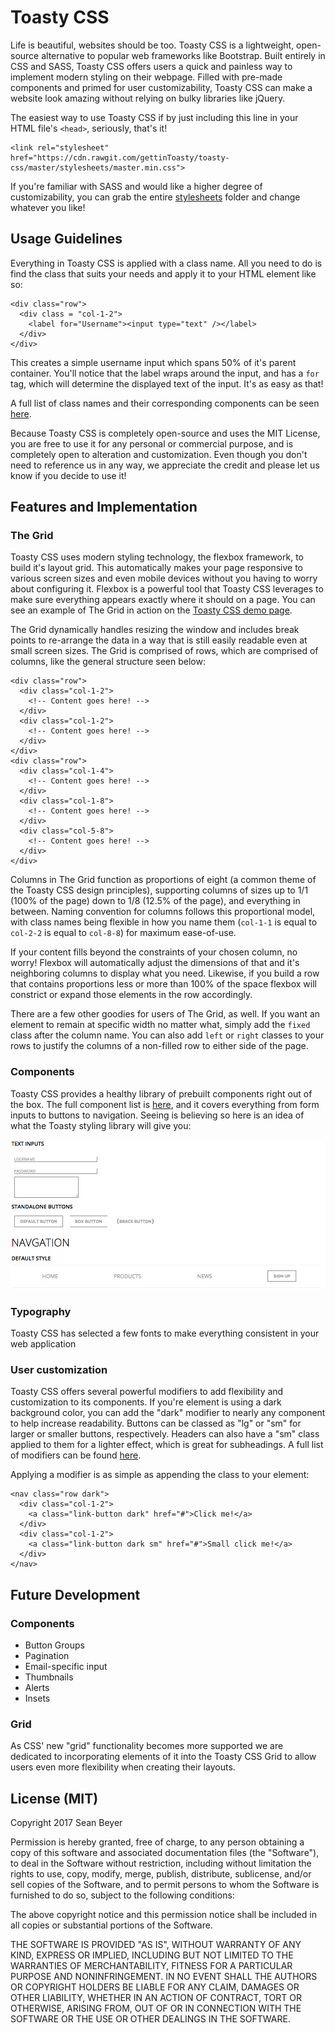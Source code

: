 # Toasty CSS
Life is beautiful, websites should be too. Toasty CSS is a lightweight, open-source alternative to popular web frameworks like Bootstrap. Built entirely in CSS and SASS, Toasty CSS offers users a quick and painless way to implement modern styling on their webpage. Filled with pre-made components and primed for user customizability, Toasty CSS can make a website look amazing without relying on bulky libraries like jQuery.

The easiest way to use Toasty CSS if by just including this line in your HTML file's `<head>`, seriously, that's it!
```
<link rel="stylesheet" href="https://cdn.rawgit.com/gettinToasty/toasty-css/master/stylesheets/master.min.css">
```

If you're familiar with SASS and would like a higher degree of customizability, you can grab the entire [stylesheets](./stylesheets) folder and change whatever you like!

## Usage Guidelines

Everything in Toasty CSS is applied with a class name. All you need to do is find the class that suits your needs and apply it to your HTML element like so:
```
<div class="row">
  <div class = "col-1-2">
    <label for="Username"><input type="text" /></label>
  </div>
</div>
```

This creates a simple username input which spans 50% of it's parent container. You'll notice that the label wraps around the input, and has a `for` tag, which will determine the displayed text of the input. It's as easy as that!

A full list of class names and their corresponding components can be seen [here](./docs/class_documentation.md).

Because Toasty CSS is completely open-source and uses the MIT License, you are free to use it for any personal or commercial purpose, and is completely open to alteration and customization. Even though you don't need to reference us in any way, we appreciate the credit and please let us know if you decide to use it!


## Features and Implementation

### The Grid

Toasty CSS uses modern styling technology, the flexbox framework, to build it's layout grid. This automatically makes your page responsive to various screen sizes and even mobile devices without you having to worry about configuring it. Flexbox is a powerful tool that Toasty CSS leverages to make sure everything appears exactly where it should on a page. You can see an example of The Grid in action on the [Toasty CSS demo page](https://gettintoasty.github.io/toasty-css/).

The Grid dynamically handles resizing the window and includes break points to re-arrange the data in a way that is still easily readable even at small screen sizes. The Grid is comprised of rows, which are comprised of columns, like the general structure seen below:
```
<div class="row">
  <div class="col-1-2">
    <!-- Content goes here! -->
  </div>
  <div class="col-1-2">
    <!-- Content goes here! -->
  </div>
</div>
<div class="row">
  <div class="col-1-4">
    <!-- Content goes here! -->
  </div>
  <div class="col-1-8">
    <!-- Content goes here! -->
  </div>
  <div class="col-5-8">
    <!-- Content goes here! -->
  </div>
</div>
```
Columns in The Grid function as proportions of eight (a common theme of the Toasty CSS design principles), supporting columns of sizes up to 1/1 (100% of the page) down to 1/8 (12.5% of the page), and everything in between. Naming convention for columns follows this proportional model, with class names being flexible in how you name them (`col-1-1` is equal to `col-2-2` is equal to `col-8-8`) for maximum ease-of-use.

If your content fills beyond the constraints of your chosen column, no worry! Flexbox will automatically adjust the dimensions of that and it's neighboring columns to display what you need. Likewise, if you build a row that contains proportions less or more than 100% of the space flexbox will constrict or expand those elements in the row accordingly.

There are a few other goodies for users of The Grid, as well. If you want an element to remain at specific width no matter what, simply add the `fixed` class after the column name. You can also add `left` or `right` classes to your rows to justify the columns of a non-filled row to either side of the page.

### Components
Toasty CSS provides a healthy library of prebuilt components right out of the box. The full component list is [here](./docs/class_documentation.md), and it covers everything from form inputs to buttons to navigation. Seeing is believing so here is an idea of what the Toasty styling library will give you:

![component preview](./docs/component_preview.png)

### Typography
Toasty CSS has selected a few fonts to make everything consistent in your web application

### User customization
Toasty CSS offers several powerful modifiers to add flexibility and customization to its components. If you're element is using a dark background color, you can add the "dark" modifier to nearly any component to help increase readability. Buttons can be classed as "lg" or "sm" for larger or smaller buttons, respectively. Headers can also have a "sm" class applied to them for a lighter effect, which is great for subheadings. A full list of modifiers can be found [here](./docs/class_documentation.md).

Applying a modifier is as simple as appending the class to your element:
```
<nav class="row dark">
  <div class="col-1-2">
    <a class="link-button dark" href="#">Click me!</a>
  </div>
  <div class="col-1-2">
    <a class="link-button dark sm" href="#">Small click me!</a>
  </div>
</nav>
```

## Future Development

### Components
* Button Groups
* Pagination
* Email-specific input
* Thumbnails
* Alerts
* Insets

### Grid
As CSS' new "grid" functionality becomes more supported we are dedicated to incorporating elements of it into the Toasty CSS Grid to allow users even more flexibility when creating their layouts.

## License (MIT)
Copyright 2017 Sean Beyer

Permission is hereby granted, free of charge, to any person obtaining a copy of this software and associated documentation files (the "Software"), to deal in the Software without restriction, including without limitation the rights to use, copy, modify, merge, publish, distribute, sublicense, and/or sell copies of the Software, and to permit persons to whom the Software is furnished to do so, subject to the following conditions:

The above copyright notice and this permission notice shall be included in all copies or substantial portions of the Software.

THE SOFTWARE IS PROVIDED "AS IS", WITHOUT WARRANTY OF ANY KIND, EXPRESS OR IMPLIED, INCLUDING BUT NOT LIMITED TO THE WARRANTIES OF MERCHANTABILITY, FITNESS FOR A PARTICULAR PURPOSE AND NONINFRINGEMENT. IN NO EVENT SHALL THE AUTHORS OR COPYRIGHT HOLDERS BE LIABLE FOR ANY CLAIM, DAMAGES OR OTHER LIABILITY, WHETHER IN AN ACTION OF CONTRACT, TORT OR OTHERWISE, ARISING FROM, OUT OF OR IN CONNECTION WITH THE SOFTWARE OR THE USE OR OTHER DEALINGS IN THE SOFTWARE.
